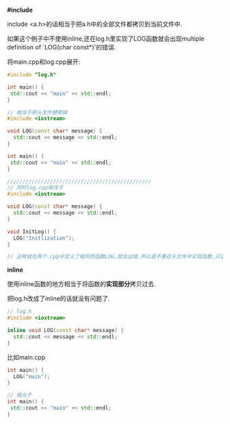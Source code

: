 **#include**

include <a.h>的话相当于把a.h中的全部文件都拷贝到当前文件中.

如果这个例子中不使用inline,还在log.h里实现了LOG函数就会出现multiple definition of `LOG(char const*)'的错误.

将main.cpp和log.cpp展开:

```c++
#include "log.h"

int main() {
 std::cout << "main" << std::endl;
}

// 相当于把头文件替换掉
#include <iostream>

void LOG(const char* message) {
  std::cout << message << std::endl;
}

int main() {
 std::cout << "main" << std::endl;
}

///////////////////////////////////////////////
// 同时log.cpp相当于
#include <iostream>

void LOG(const char* message) {
  std::cout << message << std::endl;
}

void InitLog() {
  LOG("Initlization");
}

// 这样就在两个.cpp中定义了相同的函数LOG,就会出错.所以说不要在头文件中实现函数,只定义就可以了.然后头文件用#ifdef保护起来.
```



**inline**

使用inline函数的地方相当于将函数的**实现部分**拷贝过去.

把log.h改成了inline的话就没有问题了.

```c++
// log.h
#include <iostream>

inline void LOG(const char* message) {
  std::cout << message << std::endl;
}
```



比如main.cpp

```c++
int main() {
  LOG("main");
}

// 相当于
int main() {
 std::cout << "main" << std::endl;
}
```

